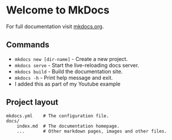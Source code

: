 # Welcome to MkDocs

For full documentation visit [mkdocs.org](https://www.mkdocs.org).

## Commands

* `mkdocs new [dir-name]` - Create a new project.
* `mkdocs serve` - Start the live-reloading docs server.
* `mkdocs build` - Build the documentation site.
* `mkdocs -h` - Print help message and exit.
* I added this as part of my Youtube example
## Project layout

    mkdocs.yml    # The configuration file.
    docs/
        index.md  # The documentation homepage.
        ...       # Other markdown pages, images and other files.
